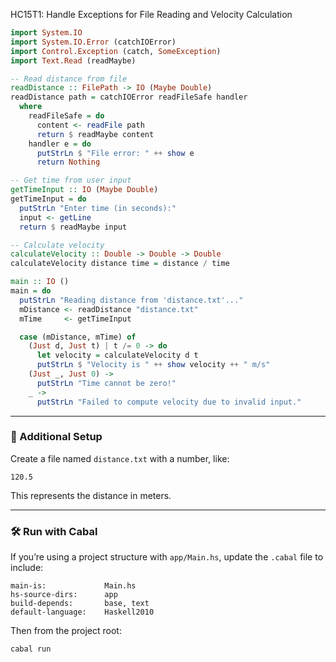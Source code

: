 HC15T1: Handle Exceptions for File Reading and Velocity Calculation

```haskell
import System.IO
import System.IO.Error (catchIOError)
import Control.Exception (catch, SomeException)
import Text.Read (readMaybe)

-- Read distance from file
readDistance :: FilePath -> IO (Maybe Double)
readDistance path = catchIOError readFileSafe handler
  where
    readFileSafe = do
      content <- readFile path
      return $ readMaybe content
    handler e = do
      putStrLn $ "File error: " ++ show e
      return Nothing

-- Get time from user input
getTimeInput :: IO (Maybe Double)
getTimeInput = do
  putStrLn "Enter time (in seconds):"
  input <- getLine
  return $ readMaybe input

-- Calculate velocity
calculateVelocity :: Double -> Double -> Double
calculateVelocity distance time = distance / time

main :: IO ()
main = do
  putStrLn "Reading distance from 'distance.txt'..."
  mDistance <- readDistance "distance.txt"
  mTime     <- getTimeInput

  case (mDistance, mTime) of
    (Just d, Just t) | t /= 0 -> do
      let velocity = calculateVelocity d t
      putStrLn $ "Velocity is " ++ show velocity ++ " m/s"
    (Just _, Just 0) ->
      putStrLn "Time cannot be zero!"
    _ ->
      putStrLn "Failed to compute velocity due to invalid input."
```

---

### 📁 Additional Setup

Create a file named `distance.txt` with a number, like:

```
120.5
```

This represents the distance in meters.

---

### 🛠️ Run with Cabal

If you’re using a project structure with `app/Main.hs`, update the `.cabal` file to include:

```cabal
main-is:             Main.hs
hs-source-dirs:      app
build-depends:       base, text
default-language:    Haskell2010
```

Then from the project root:

```bash
cabal run
```
